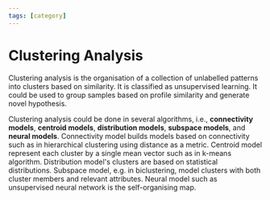 ```yaml
---
tags: [category]
---
```


# Clustering Analysis

Clustering analysis is the organisation of a collection of unlabelled patterns
into clusters based on similarity. It is classified as unsupervised learning. It
could be used to group samples based on profile similarity and generate novel
hypothesis.

Clustering analysis could be done in several algorithms, i.e., **connectivity
models**, **centroid models**, **distribution models**, **subspace models**, and
**neural models**. Connectivity model builds models based on connectivity such
as in hierarchical clustering using distance as a metric. Centroid model
represent each cluster by a single mean vector such as in k-means algorithm.
Distribution model's clusters are based on statistical distributions. Subspace
model, e.g. in biclustering, model clusters with both cluster members and
relevant attributes. Neural model such as unsupervised neural network is the
self-organising map.
